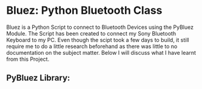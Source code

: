 # Bluez: Python Bluetooth Class
Bluez is a Python Script to connect to Bluetooth Devices using the PyBluez Module. The Script has been created to connect my Sony Bluetooth Keyboard to my PC. Even though the scipt took a few days to build, it still require me to do a little research beforehand as there was little to no documentation on the subject matter. Below I will discuss what I have learnt from this Project.

## PyBluez Library:
